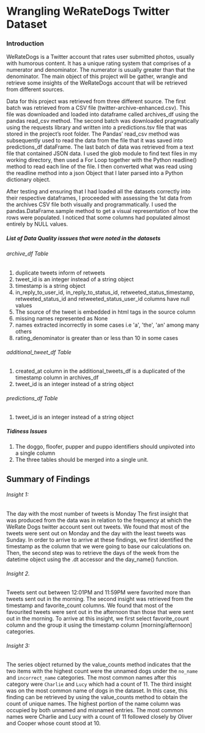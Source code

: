 # Wrangling WeRateDogs Twitter Dataset

### Introduction
WeRateDogs is a Twitter account that rates user submitted photos, usually with humorous content. It has a unique rating system that comprises of a numerator and denominator. The numerator is usually greater than that the denominator. The main object of this project will be gather, wrangle and retrieve some insights of the WeRateDogs account that will be retrieved from different sources.

<p>
    Data for this project was retrieved from three different source. The first batch was retrieved from a CSV file
    (twitter-archive-enhanced.csv). This file was downloaded and loaded into dataframe called archives_df using the
    pandas read_csv method. The second batch was downloaded pragmatically using the requests library and written into a
    predictions.tsv file that was stored in the project’s root folder. The Pandas’ read_csv method was subsequently used
    to read the data from the file that it was saved into predictions_df dataFrame. The last batch of data was retrieved
    from a text file that contained JSON data. I used the glob module to find text files in my working directory, then
    used a For Loop together with the Python readline() method to read each line of the file. I then converted what was
    read using the readline method into a json Object that I later parsed into a Python dictionary object.
</p>

<p>
    After testing and ensuring that I had loaded all the datasets correctly into their respective dataframes, I
    proceeded with assessing the 1st data from the archives CSV file both visually and programmatically. I used the
    pandas.DataFrame.sample method to get a visual representation of how the rows were populated. I noticed that some
    columns had populated almost entirely by NULL values.
</p>

<h5> List of Data Quality isssues that were noted in the datasets </h5>
<h6>archive_df Table</h6>
<ol>
    <li>duplicate tweets inform of retweets</li>
    <li>tweet_id is an integer instead of a string object</li>
    <li>timestamp is a string object</li>
    <li>in_reply_to_user_id, in_reply_to_status_id, retweeted_status_timestamp, retweeted_status_id and
        retweeted_status_user_id columns have null values</li>
    <li>The source of the tweet is embedded in html tags in the source column</li>
    <li>missing names represented as None</li>
    <li>names extracted incorrectly in some cases i.e 'a', 'the', 'an' among many others</li>
    <li>rating_denominator is greater than or less than 10 in some cases</li>
</ol>

<h6>additional_tweet_df Table </h6>
<ol>
    <li>created_at column in the additional_tweets_df is a duplicated of the timestamp column in archives_df</li>
    <li>tweet_id is an integer instead of a string object</li>
</ol>
<h6>predictions_df Table </h6>
<ol>
    <li>tweet_id is an integer instead of a string object</li>
</ol>

<h5>Tidiness Issues</h5>
<ol>
    <li>The doggo, floofer, pupper and puppo identifiers should unpivoted into a single column</li>
    <li>The three tables should be merged into a single unit.</li>
</ol>


## Summary of Findings

###### Insight 1:
The day with the most number of tweets is Monday
The first insight that was produced from the data was in relation to the frequency at which the WeRate Dogs twitter account sent out tweets. We found that most of the tweets were sent out on Monday and the day with the least tweets was Sunday. In order to arrive to arrive at these findings, we first identified the timestamp as the column that we were going to base our calculations on. Then, the second step was to retrieve the days of the week from the datetime object using the .dt accessor and the day_name() function.

###### Insight 2.
Tweets sent out between 12:01PM and 11:59PM were favorited more than tweets sent out in the morning. 
The second insight was retrieved from the timestamp and favorite_count columns.  We found that most of the favourited   tweets were sent out in the afternoon than those that were sent out in the morning. To arrive at this insight, we first select favorite_count column and the group it using the timestamp column [morning/afternoon] categories. 

###### Insight 3:

The series object returned by the value_counts method indicates that the two items with the highest count were the unnamed dogs under the `no_name` and `incorrect_name` categories. The most common names after this category  were `Charlie` and `Lucy` which had a count of 11.
The third insight was on the most common name of dogs in the dataset. In this case, this finding can be retrieved by using the value_counts method to obtain the count of unique names. The highest portion of the name column was occupied by both unnamed and misnamed entries. The most common names were Charlie and Lucy with a count of 11 followed closely by Oliver and Cooper whose count stood at 10. 
